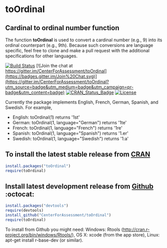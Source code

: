 toOrdinal
===========

Cardinal to ordinal number function
---------------------------------------

The function **toOrdinal** is used to convert a cardinal number (e.g., 9) into its ordinal counterpart (e.g., 9th). Because such conversions are language specific, feel free to clone and make
a pull request with the additional specifications for other languages. 

[![Build Status](https://travis-ci.org/CenterForAssessment/toOrdinal.svg?branch=master)](https://travis-ci.org/CenterForAssessment/toOrdinal) [![Join the chat at https://gitter.im/CenterForAssessment/toOrdinal](https://badges.gitter.im/Join%20Chat.svg)](https://gitter.im/CenterForAssessment/toOrdinal?utm_source=badge&utm_medium=badge&utm_campaign=pr-badge&utm_content=badge) 
[![CRAN_Status_Badge](http://www.r-pkg.org/badges/version/toOrdinal)](http://cran.r-project.org/package=toOrdinal)
[![License](http://img.shields.io/badge/license-GPL%203-brightgreen.svg?style=flat)](https://github.com/CenterForAssessment/toOrdinal/blob/master/LICENSE.md)


Currently the package implements English, French, German, Spanish, and Swedish. For example,

* English: toOrdinal(1) returns '1st'
* German: toOrdinal(1, language="German") returns '1te'
* French: toOrdinal(1, language="French") returns '1re'
* Spanish: toOrdinal(1, language="Spanish") returns '1.er'
* Swedish: toOrdinal(1, language="Swedish") returns '1:a'

To install the latest stable release from [CRAN](http://cran.r-project.org/package=toOrdinal)
---------------------------

```R
install.packages("toOrdinal")
require(toOrdinal)
```


Install latest development release from [Github](https://github.com/CenterForAssessment/toOrdinal/) :octocat:
----------------------------------------------

```R
install.packages("devtools")
require(devtools)
install_github("CenterForAssessment/toOrdinal")
require(toOrdinal)
```

To install from Github you might need: Windows: Rtools (http://cran.r-project.org/bin/windows/Rtools/), OS X: xcode (from the app store),
Linux: apt-get install r-base-dev (or similar).

